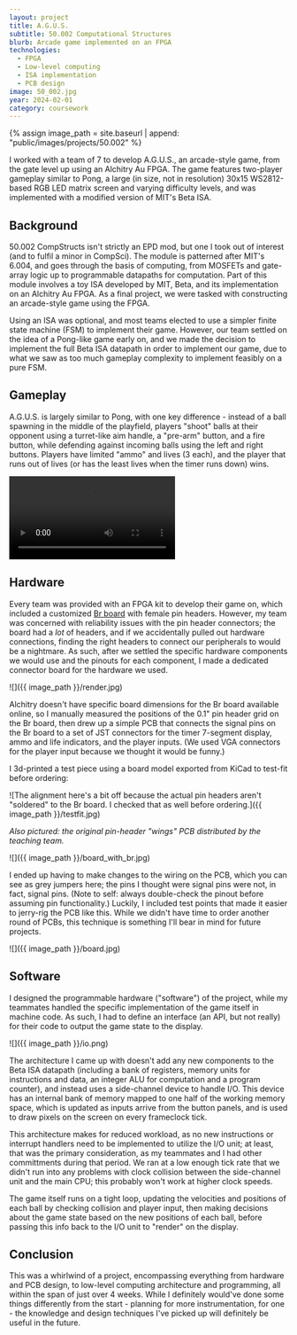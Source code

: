 ```yaml
---
layout: project
title: A.G.U.S.
subtitle: 50.002 Computational Structures
blurb: Arcade game implemented on an FPGA
technologies:
  - FPGA
  - Low-level computing
  - ISA implementation
  - PCB design
image: 50_002.jpg
year: 2024-02-01
category: coursework
---
```

{% assign image_path = site.baseurl | append: "public/images/projects/50.002" %}

I worked with a team of 7 to develop A.G.U.S., an arcade-style game, from the gate level up using an Alchitry Au FPGA. The game features two-player gameplay similar to Pong, a large (in size, not in resolution) 30x15 WS2812-based RGB LED matrix screen and varying difficulty levels, and was implemented with a modified version of MIT's Beta ISA.


## Background

50.002 CompStructs isn't strictly an EPD mod, but one I took out of interest (and to fulfil a minor in CompSci). The module is patterned after MIT's 6.004, and goes through the basis of computing, from MOSFETs and gate-array logic up to programmable datapaths for computation. Part of this module involves a toy ISA developed by MIT, Beta, and its implementation on an Alchitry Au FPGA. As a final project, we were tasked with constructing an arcade-style game using the FPGA.

Using an ISA was optional, and most teams elected to use a simpler finite state machine (FSM) to implement their game. However, our team settled on the idea of a Pong-like game early on, and we made the decision to implement the full Beta ISA datapath in order to implement our game, due to what we saw as too much gameplay complexity to implement feasibly on a pure FSM. 

## Gameplay

A.G.U.S. is largely similar to Pong, with one key difference - instead of a ball spawning in the middle of the playfield, players "shoot" balls at their opponent using a turret-like aim handle, a "pre-arm" button, and a fire button, while defending against incoming balls using the left and right buttons. Players have limited "ammo" and lives (3 each), and the player that runs out of lives (or has the least lives when the timer runs down) wins. 


<video src="{{ image_path }}/game_final.mp4" controls> </video>

## Hardware

Every team was provided with an FPGA kit to develop their game on, which included a customized [Br board](https://alchitry.com/boards/br/) with female pin headers. However, my team was concerned with reliability issues with the pin header connectors; the board had a *lot* of headers, and if we accidentally pulled out hardware connections, finding the right headers to connect our peripherals to would be a nightmare. As such, after we settled the specific hardware components we would use and the pinouts for each component, I made a dedicated connector board for the hardware we used.

![]({{ image_path }}/render.jpg)

Alchitry doesn't have specific board dimensions for the Br board available online, so I manually measured the positions of the 0.1" pin header grid on the Br board, then drew up a simple PCB that connects the signal pins on the Br board to a set of JST connectors for the timer 7-segment display, ammo and life indicators, and the player inputs. (We used VGA connectors for the player input because we thought it would be funny.) 

I 3d-printed a test piece using a board model exported from KiCad to test-fit before ordering: 

![The alignment here's a bit off because the actual pin headers aren't "soldered" to the Br board. I checked that as well before ordering.]({{ image_path }}/testfit.jpg)

*Also pictured: the original pin-header "wings" PCB distributed by the teaching team.*

![]({{ image_path }}/board_with_br.jpg)

I ended up having to make changes to the wiring on the PCB, which you can see as grey jumpers here; the pins I thought were signal pins were not, in fact, signal pins. (Note to self: always double-check the pinout before assuming pin functionality.) Luckily, I included test points that made it easier to jerry-rig the PCB like this. While we didn't have time to order another round of PCBs, this technique is something I'll bear in mind for future projects.

![]({{ image_path }}/board.jpg)

## Software

I designed the programmable hardware ("software") of the project, while my teammates handled the specific implementation of the game itself in machine code. As such, I had to define an interface (an API, but not really) for their code to output the game state to the display.

![]({{ image_path }}/io.png)

The architecture I came up with doesn't add any new components to the Beta ISA datapath (including a bank of registers, memory units for instructions and data, an integer ALU for computation and a program counter), and instead uses a side-channel device to handle I/O. This device has an internal bank of memory mapped to one half of the working memory space, which is updated as inputs arrive from the button panels, and is used to draw pixels on the screen on every frameclock tick. 

This architecture makes for reduced workload, as no new instructions or interrupt handlers need to be implemented to utilize the I/O unit; at least, that was the primary consideration, as my teammates and I had other committments during that period. We ran at a low enough tick rate that we didn't run into any problems with clock collision between the side-channel unit and the main CPU; this probably won't work at higher clock speeds.

The game itself runs on a tight loop, updating the velocities and positions of each ball by checking collision and player input, then making decisions about the game state based on the new positions of each ball, before passing this info back to the I/O unit to "render" on the display.

## Conclusion

This was a whirlwind of a project, encompassing everything from hardware and PCB design, to low-level computing architecture and programming, all within the span of just over 4 weeks. While I definitely would've done some things differently from the start - planning for more instrumentation, for one - the knowledge and design techniques I've picked up will definitely be useful in the future.